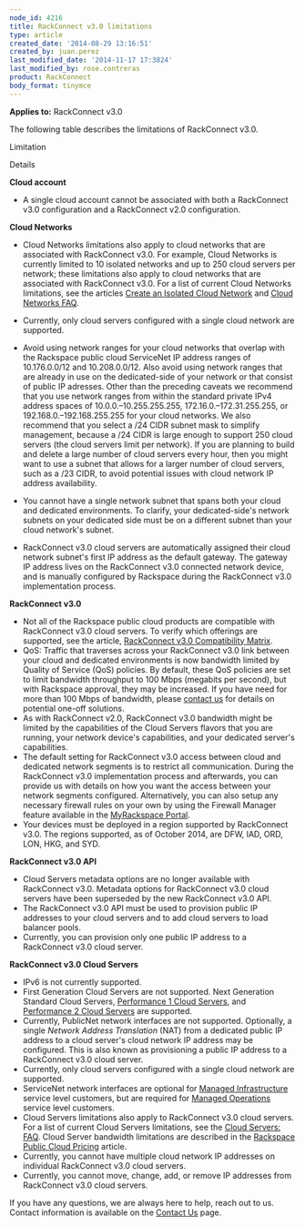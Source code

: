 ```yaml
---
node_id: 4216
title: RackConnect v3.0 limitations
type: article
created_date: '2014-08-29 13:16:51'
created_by: juan.perez
last_modified_date: '2014-11-17 17:3824'
last_modified_by: rose.contreras
product: RackConnect
body_format: tinymce
---
```


**Applies to:** RackConnect v3.0

The following table describes the limitations of RackConnect v3.0. 

 

Limitation

Details

**Cloud account**

-   A single cloud account cannot be associated with both a RackConnect
    v3.0 configuration and a RackConnect v2.0 configuration.

****Cloud Networks****

-   Cloud Networks limitations also apply to cloud networks that are
    associated with RackConnect v3.0. For example, Cloud Networks is
    currently limited to 10 isolated networks and up to 250 cloud
    servers per network; these limitations also apply to cloud networks
    that are associated with RackConnect v3.0. For a list of current
    Cloud Networks limitations, see the articles [Create an Isolated
    Cloud
    Network](http://www.rackspace.com/knowledge_center/article/create-an-isolated-cloud-network) and
    [Cloud Networks
    FAQ](http://www.rackspace.com/knowledge_center/article/cloud-networks-faq).

-   Currently, only cloud servers configured with a single cloud network
    are supported.

-   Avoid using network ranges for your cloud networks that overlap with
    the Rackspace public cloud ServiceNet IP address ranges of
    10.176.0.0/12 and 10.208.0.0/12. Also avoid using network ranges
    that are already in use on the dedicated-side of your network or
    that consist of public IP adresses. Other than the preceding caveats
    we recommend that you use network ranges from within the standard
    private IPv4 address spaces of 10.0.0.&ndash;10.255.255.255,
    172.16.0.&ndash;172.31.255.255, or 192.168.0.&ndash;192.168.255.255 for your
    cloud networks. We also recommend that you select a /24 CIDR subnet
    mask to simplify management, because a /24 CIDR is large enough to
    support 250 cloud servers (the cloud servers limit per network). If
    you are planning to build and delete a large number of cloud servers
    every hour, then you might want to use a subnet that allows for a
    larger number of cloud servers, such as a /23 CIDR, to avoid
    potential issues with cloud network IP address availability.

-   You cannot have a single network subnet that spans both your cloud
    and dedicated environments. To clarify, your dedicated-side's
    network subnets on your dedicated side must be on a different subnet
    than your cloud network's subnet.

-   RackConnect v3.0 cloud servers are automatically assigned their
    cloud network subnet's first IP address as the default gateway. The
    gateway IP address lives on the RackConnect v3.0 connected network
    device, and is manually configured by Rackspace during the
    RackConnect v3.0 implementation process.

**RackConnect v3.0**

-   Not all of the Rackspace public cloud products are compatible with
    RackConnect v3.0 cloud servers. To verify which offerings are
    supported, see the article, [RackConnect v3.0 Compatibility
    Matrix](http://www.rackspace.com/knowledge_center/article/rackconnect-v30-compatibility-matrix).
-   QoS: Traffic that traverses across your RackConnect v3.0 link
    between your cloud and dedicated environments is now bandwidth
    limited by Quality of Service (QoS) policies. By default, these QoS
    policies are set to limit bandwidth throughput to 100 Mbps (megabits
    per second), but with Rackspace approval, they may be increased. If
    you have need for more than 100 Mbps of bandwidth, please [contact
    us](http://www.rackspace.com/knowledge_center/support) for details
    on potential one-off solutions.
-   As with RackConnect v2.0, RackConnect v3.0 bandwidth might be
    limited by the capabilities of the Cloud Servers flavors that you
    are running, your network device's capabilities, and your dedicated
    server's capabilities.
-   The default setting for RackConnect v3.0 access between cloud and
    dedicated network segments is to restrict all communication. During
    the RackConnect v3.0 implementation process and afterwards, you can
    provide us with details on how you want the access between your
    network segments configured. Alternatively, you can also setup any
    necessary firewall rules on your own by using the Firewall Manager
    feature available in the [MyRackspace
    Portal](https://my.rackspace.com/).
-   Your devices must be deployed in a region supported by RackConnect
    v3.0. The regions supported, as of October 2014, are DFW, IAD, ORD,
    LON, HKG, and SYD.

**RackConnect v3.0 API**

-   Cloud Servers metadata options are no longer available with
    RackConnect v3.0. Metadata options for RackConnect v3.0 cloud
    servers have been superseded by the new RackConnect v3.0 API.
-   The RackConnect v3.0 API must be used to provision public IP
    addresses to your cloud servers and to add cloud servers to load
    balancer pools.
-   Currently, you can provision only one public IP address to a
    RackConnect v3.0 cloud server.

**RackConnect v3.0 Cloud Servers**

-   IPv6 is not currently supported.
-   First Generation Cloud Servers are not supported. Next Generation
    Standard Cloud Servers, [Performance 1 Cloud
    Servers](http://www.rackspace.com/knowledge_center/article/what-is-new-with-performance-cloud-servers),
    and [Performance 2 Cloud
    Servers](http://www.rackspace.com/knowledge_center/article/what-is-new-with-performance-cloud-servers)
    are supported.
-   Currently, PublicNet network interfaces are not supported.
    Optionally, a single *Network Address Translation* (NAT) from a
    dedicated public IP address to a cloud server's cloud network IP
    address may be configured. This is also known as provisioning a
    public IP address to a RackConnect v3.0 cloud server.
-   Currently, only cloud servers configured with a single cloud network
    are supported.
-   ServiceNet network interfaces are optional for [Managed
    Infrastructure](http://www.rackspace.com/managed-cloud/) service
    level customers, but are required for [Managed
    Operations](http://www.rackspace.com/managed-cloud/) service level
    customers.
-   Cloud Servers limitations also apply to RackConnect v3.0 cloud
    servers. For a list of current Cloud Servers limitations, see
    the [Cloud Servers:
    FAQ](http://www.rackspace.com/knowledge_center/product-faq/cloud-servers).
    Cloud Server bandwidth limitations are described in the [Rackspace
    Public Cloud
    Pricing](http://www.rackspace.com/cloud/public-pricing/#cloud-servers) article.
-   Currently, you cannot have multiple cloud network IP addresses on
    individual RackConnect v3.0 cloud servers.
-   Currently, you cannot move, change, add, or remove IP addresses from
    RackConnect v3.0 cloud servers.

If you have any questions, we are always here to help, reach out to
us.  Contact information is available on the [Contact
Us](http://www.rackspace.com/knowledge_center/support) page.

 

